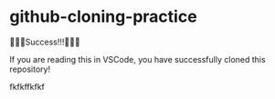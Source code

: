 # github-cloning-practice

🎉🎉🎉Success!!!🎉🎉🎉

If you are reading this in VSCode, you have successfully cloned this repository!

fkfkffkfkf
